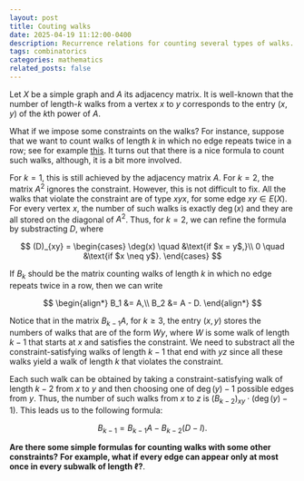 ```yaml
---
layout: post
title: Couting walks
date: 2025-04-19 11:12:00-0400
description: Recurrence relations for counting several types of walks.
tags: combinatorics
categories: mathematics
related_posts: false
---
```


Let $X$ be a simple graph and $A$ its adjacency matrix.
It is well-known that the number of length-$k$ walks from a vertex $x$ to $y$ corresponds to the entry $(x, y)$ of the $k$th power of $A$.

What if we impose some constraints on the walks? For instance, suppose that we want to count walks of length $k$ in which no edge repeats twice in a row; see for example [this](https://codeforces.com/problemset/problem/1662/C). It turns out that there is a nice formula to count such walks, although, it is a bit more involved.

For $k = 1$, this is still achieved by the adjacency matrix $A$.
For $k = 2$, the matrix $A^2$ ignores the constraint. However, this is not difficult to fix.
All the walks that violate the constraint are of type $xyx$, for some edge $xy\in E(X)$.
For every vertex $x$, the number of such walks is exactly $\deg(x)$ and they are all stored on the diagonal of $A^2$.
Thus, for $k = 2$, we can refine the formula by substracting $D$, where

$$
(D)_{xy} = 
\begin{cases}
\deg(x) \quad &\text{if $x = y$,}\\
0 \quad &\text{if $x \neq y$}.
\end{cases}
$$

If $B_k$ should be the matrix counting walks of length $k$ in which no edge repeats twice in a row, then we can write

$$
\begin{align*}
B_1 &= A,\\
B_2 &= A - D.
\end{align*}
$$

Notice that in the matrix $B_{k-1}A$, for $k\geq 3$, the entry $(x, y)$ stores the numbers of walks that are of the form $Wy$, where $W$ is some walk of length $k-1$ that starts at $x$ and satisfies the constraint.
We need to substract all the constraint-satisfying walks of length $k-1$ that end with $yz$ since all these walks yield a walk of length $k$ that violates the constraint.

Each such walk can be obtained by taking a constraint-satisfying walk of length $k-2$ from $x$ to $y$ and then choosing one of $\deg(y)-1$ possible edges from $y$.
Thus, the number of such walks from $x$ to $z$ is $(B_{k-2})_{xy}\cdot (\deg(y)-1)$.
This leads us to the following formula:

$$B_{k-1} = B_{k-1}A - B_{k-2}(D - I).$$

**Are there some simple formulas for counting walks with some other constraints?**
**For example, what if every edge can appear only at most once in every subwalk of length $\ell$?**.

